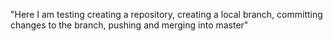 "Here I am testing creating a repository, creating a local branch, committing changes to the branch, pushing and merging into master" 
